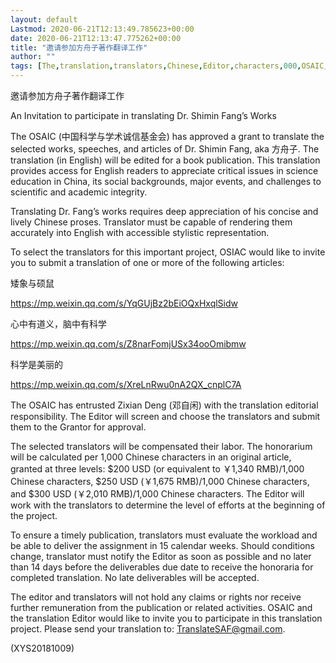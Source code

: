 ```yaml
---
layout: default
Lastmod: 2020-06-21T12:13:49.785623+00:00
date: 2020-06-21T12:13:47.775262+00:00
title: "邀请参加方舟子著作翻译工作"
author: ""
tags: [The,translation,translators,Chinese,Editor,characters,000,OSAIC,RMB,新语丝]
---
```


邀请参加方舟子著作翻译工作

An Invitation to participate in translating Dr. Shimin Fang’s Works

The OSAIC (中国科学与学术诚信基金会) has approved a grant to translate the selected works, speeches, and articles of Dr. Shimin Fang, aka 方舟子. The translation (in English) will be edited for a book publication. This translation provides access for English readers to appreciate critical issues in science education in China, its social backgrounds, major events, and challenges to scientific and academic integrity.

Translating Dr. Fang’s works requires deep appreciation of his concise and lively Chinese proses. Translator must be capable of rendering them accurately into English with accessible stylistic representation.

To select the translators for this important project, OSIAC would like to invite you to submit a translation of one or more of the following articles:

矮象与硕鼠

https://mp.weixin.qq.com/s/YqGUjBz2bEiOQxHxqlSidw

心中有道义，脑中有科学

https://mp.weixin.qq.com/s/Z8narFomjUSx34ooOmibmw

科学是美丽的

https://mp.weixin.qq.com/s/XreLnRwu0nA2QX_cnplC7A

The OSAIC has entrusted Zixian Deng (邓自闲) with the translation editorial responsibility. The Editor will screen and choose the translators and submit them to the Grantor for approval.

The selected translators will be compensated their labor. The honorarium will be calculated per 1,000 Chinese characters in an original article, granted at three levels: $200 USD (or equivalent to ￥1,340 RMB)/1,000 Chinese characters, $250 USD (￥1,675 RMB)/1,000 Chinese characters, and $300 USD (￥2,010 RMB)/1,000 Chinese characters. The Editor will work with the translators to determine the level of efforts at the beginning of the project.

To ensure a timely publication, translators must evaluate the workload and be able to deliver the assignment in 15 calendar weeks. Should conditions change, translator must notify the Editor as soon as possible and no later than 14 days before the deliverables due date to receive the honoraria for completed translation. No late deliverables will be accepted.

The editor and translators will not hold any claims or rights nor receive further remuneration from the publication or related activities. OSAIC and the translation Editor would like to invite you to participate in this translation project. Please send your translation to: TranslateSAF@gmail.com.

(XYS20181009)

